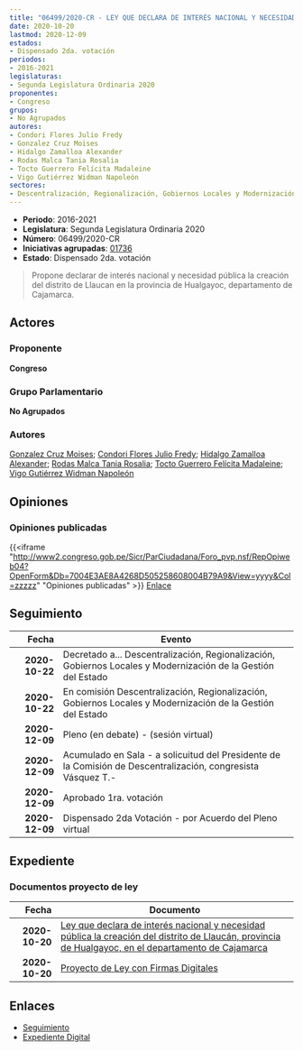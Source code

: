```yaml
---
title: "06499/2020-CR - LEY QUE DECLARA DE INTERÉS NACIONAL Y NECESIDAD PÚBLICA LA CREACIÓN DEL DISTRITO DE LLAUCAN, EN LA PROVINCIA DE HUALGAYOC, EN EL DEPARTAMENTO DE CAJAMARCA"
date: 2020-10-20
lastmod: 2020-12-09
estados:
- Dispensado 2da. votación
periodos:
- 2016-2021
legislaturas:
- Segunda Legislatura Ordinaria 2020
proponentes:
- Congreso
grupos:
- No Agrupados
autores:
- Condori Flores Julio Fredy
- Gonzalez Cruz Moises
- Hidalgo Zamalloa Alexander
- Rodas Malca Tania Rosalia
- Tocto Guerrero Felícita Madaleine
- Vigo Gutiérrez Widman Napoleón
sectores:
- Descentralización, Regionalización, Gobiernos Locales y Modernización de la Gestión del Estado
---
```

- **Periodo**: 2016-2021
- **Legislatura**: Segunda Legislatura Ordinaria 2020
- **Número**: 06499/2020-CR
- **Iniciativas agrupadas**: [01736](../../01700/01736)
- **Estado**: Dispensado 2da. votación

> Propone declarar de interés nacional y necesidad pública la creación del distrito de Llaucan en la provincia de Hualgayoc, departamento de Cajamarca.


## Actores

### Proponente

**Congreso**

### Grupo Parlamentario

**No Agrupados**

### Autores

[Gonzalez Cruz Moises](mailto:mailto:mgonzalezc@congreso.gob.pe); [Condori Flores Julio Fredy](mailto:mailto:jcondori@congreso.gob.pe); [Hidalgo Zamalloa Alexander](mailto:mailto:ahidalgo@congreso.gob.pe); [Rodas Malca Tania Rosalia](mailto:mailto:trodas@congreso.gob.pe); [Tocto Guerrero Felícita Madaleine](mailto:mailto:ftocto@congreso.gob.pe); [Vigo Gutiérrez Widman Napoleón](mailto:mailto:wvigo@congreso.gob.pe)

## Opiniones

### Opiniones publicadas

{{<iframe "http://www2.congreso.gob.pe/Sicr/ParCiudadana/Foro_pvp.nsf/RepOpiweb04?OpenForm&Db=7004E3AE8A4268D505258608004B79A9&View=yyyy&Col=zzzzz" "Opiniones publicadas" >}}
[Enlace](http://www2.congreso.gob.pe/Sicr/ParCiudadana/Foro_pvp.nsf/RepOpiweb04?OpenForm&Db=7004E3AE8A4268D505258608004B79A9&View=yyyy&Col=zzzzz)


## Seguimiento

| Fecha | Evento |
|------:|--------|
| **2020-10-22** | Decretado a... Descentralización, Regionalización, Gobiernos Locales y Modernización de la Gestión del Estado |
| **2020-10-22** | En comisión Descentralización, Regionalización, Gobiernos Locales y Modernización de la Gestión del Estado |
| **2020-12-09** | Pleno (en debate) - (sesión virtual) |
| **2020-12-09** | Acumulado en Sala - a solicuitud del Presidente de la Comisión de Descentralización, congresista Vásquez T.- |
| **2020-12-09** | Aprobado 1ra. votación |
| **2020-12-09** | Dispensado 2da Votación - por Acuerdo del Pleno virtual |

## Expediente

### Documentos proyecto de ley

| Fecha | Documento |
|------:|-----------|
| **2020-10-20** | [Ley que declara de interés nacional y necesidad pública la creación del distrito de Llaucán, provincia de Hualgayoc, en el departamento de Cajamarca](http://www.leyes.congreso.gob.pe/Documentos/2016_2021/Proyectos_de_Ley_y_de_Resoluciones_Legislativas/PL06499-20201020.pdf) |
| **2020-10-20** | [Proyecto de Ley con Firmas Digitales](http://www.leyes.congreso.gob.pe/Documentos/2016_2021/Proyectos_de_Ley_y_de_Resoluciones_Legislativas/Proyectos_Firmas_digitales/PL06499.pdf) |

## Enlaces

- [Seguimiento](http://www2.congreso.gob.pe/Sicr/TraDocEstProc/CLProLey2016.nsf/f7fff46988ca05b1052578e100829cc7/b683ff4f4e2f4030052586080066320f?OpenDocument)
- [Expediente Digital](http://www2.congreso.gob.pe/Sicr/TraDocEstProc/Expvirt_2011.nsf/visbusqptramdoc1621/06499?opendocument)

